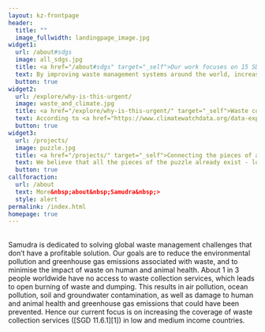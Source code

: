 ```yaml
---
layout: kz-frontpage
header:
  title: ""
  image_fullwidth: landingpage_image.jpg
widget1:
  url: /about#sdgs
  image: all_sdgs.jpg
  title: <a href="/about#sdgs" target="_self">Our work focuses on 15 SDGs set by the UN</a>
  text: By improving waste management systems around the world, increasing the coverage of waste collection services, reducing the environmental pollution associated with waste and creating collaborative solutions where everyone’s contribution is truly appreciated instead of being expected, we contribute to 15 SDGs set by the UN.
  button: true
widget2:
  url: /explore/why-is-this-urgent/
  image: waste_and_climate.jpg
  title: <a href="/explore/why-is-this-urgent/" target="_self">Waste contributes >3% to the climate emergency</a> 
  text: According to <a href="https://www.climatewatchdata.org/data-explorer/historical-emissions?historical-emissions-data-sources=cait&historical-emissions-gases=all-ghg&historical-emissions-regions=All%20Selected&historical-emissions-sectors=%2Cwaste&page=1" target="_blank">Climate Watch</a>, waste accounted for 3% of global GHG emissions in 2017. <a href="https://openknowledge.worldbank.org/handle/10986/30317" target="_blank">World Bank's estimate</a> is 5%. <a href="https://www.raeng.org.uk/publications/reports/seel-global-review" target="_blank">New research on open burning of waste</a> suggests that this practice alone could account for 2-10% of global GHG emissions. While research aimed at quantifying GHG emission from waste is still ongoing, at Samudra we are determined to act before it is too late.
  button: true
widget3:
  url: /projects/
  image: puzzle.jpg
  title: <a href="/projects/" target="_self">Connecting the pieces of a puzzle</a> 
  text: We believe that all the pieces of the puzzle already exist - local waste management companies around the world that care about the environment; technologies developed in companies, universities and sheds around the world; funding available from governments, companies, NGOs and other stakeholders. Our mission is to connect them and thus increase everyone's positive impact.
  button: true
callforaction:
  url: /about
  text: More&nbsp;about&nbsp;Samudra&nbsp;>
  style: alert
permalink: /index.html
homepage: true
---
```


<br/>
Samudra is dedicated to solving global waste management challenges that don’t have a profitable solution. 
Our goals are to reduce the environmental pollution and greenhouse gas emissions associated with waste, and to minimise the impact of waste on human and animal health.
About 1 in 3 people worldwide have no access to waste collection services, which leads to open burning of waste and dumping.
This results in air pollution, ocean pollution, soil and groundwater contamination, as well as damage to human and animal health and greenhouse gas emissions that could have been prevented.
Hence our current focus is on increasing the coverage of waste collection services ([SGD 11.6.1][1]) in low and medium income countries.

[1]: https://unstats.un.org/wiki/display/SDGeHandbook/Indicator+11.6.1
